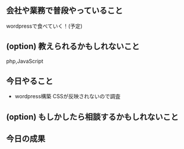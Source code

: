 ## 会社や業務で普段やっていること
wordpressで食べていく！(予定)

## (option) 教えられるかもしれないこと
php,JavaScript

## 今日やること

- wordpress構築
	CSSが反映されないので調査

## (option) もしかしたら相談するかもしれないこと

## 今日の成果


